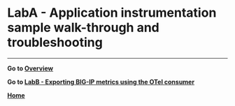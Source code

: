 
LabA - Application instrumentation sample walk-through and troubleshooting
============================================================================

---
**Go to [Overview](overview.md)**

**Go to [LabB - Exporting BIG-IP metrics using the OTel consumer](labB.md)**

**[Home](https://github.com/f5businessdevelopment/bdOtelLab)**